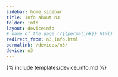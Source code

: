 ```yaml
---
sidebar: home_sidebar
title: Info about n3
folder: info
layout: deviceinfo
# name of the page (/{{permalink}}.html)
redirect_from: n3_info.html
permalink: /devices/n3/
device: n3
---
```

{% include templates/device_info.md %}
